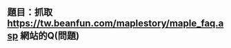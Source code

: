 題目：抓取 https://tw.beanfun.com/maplestory/maple_faq.asp 網站的Q(問題)
---------------------------------------------------------------------------------------------------------

